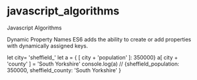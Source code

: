# javascript_algorithms
Javascript Algorithms

Dynamic Property Names
ES6 adds the ability to create or add properties with dynamically assigned keys.

let  city= 'sheffield_'
let a = {    [ city + 'population' ]: 350000}
a[ city + 'county' ] = 'South Yorkshire'
console.log(a)
// {sheffield_population: 350000, sheffield_county: 'South Yorkshire' }
